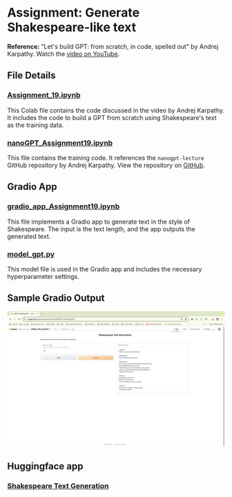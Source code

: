 # Assignment: Generate Shakespeare-like text

**Reference:** "Let's build GPT: from scratch, in code, spelled out" by Andrej Karpathy. Watch the [video on YouTube](https://www.youtube.com/watch?v=kCc8FmEb1nY&t=2s).

## File Details

### [Assignment_19.ipynb](https://github.com/mrrahul011/ERAV2/blob/main/Assignment_19/Assignment19.ipynb)
This Colab file contains the code discussed in the video by Andrej Karpathy. It includes the code to build a GPT from scratch using Shakespeare's text as the training data.

### [nanoGPT_Assignment19.ipynb](https://github.com/mrrahul011/ERAV2/blob/main/Assignment_19/nanoGPT_Assignment19.ipynb)
This file contains the training code. It references the `nanogpt-lecture` GitHub repository by Andrej Karpathy. View the repository on [GitHub](https://github.com/karpathy/ng-video-lecture).

## Gradio App

### [gradio_app_Assignment19.ipynb](https://github.com/mrrahul011/ERAV2/blob/main/Assignment_19/gradio_app_Assignment19.ipynb)
This file implements a Gradio app to generate text in the style of Shakespeare. The input is the text length, and the app outputs the generated text.

### [model_gpt.py](https://github.com/mrrahul011/ERAV2/blob/main/Assignment_19/model_gpt.py)
This model file is used in the Gradio app and includes the necessary hyperparameter settings.

## Sample Gradio Output

![Gradio Output Sample](https://github.com/mrrahul011/ERAV2/blob/main/Assignment_19/gradio_output_sample.png)

## Huggingface app
### [Shakespeare Text Generation](https://huggingface.co/spaces/mrrahul011/ERAV2_S19_babyGPT)
